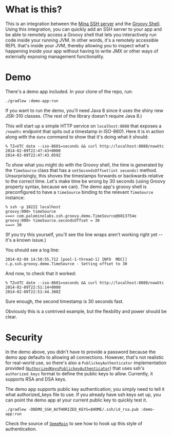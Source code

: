 # What is this?

This is an integration between the [Mina SSH server](http://mina.apache.org/sshd-project/) and the [Groovy Shell](http://groovy.codehaus.org/Groovy+Shell). Using this integration, you can quickly add an SSH server to your app and be able to remotely access a Groovy shell that lets you interactively run code inside your running JVM. In other words, it's a remotely accessible REPL that's inside your JVM, thereby allowing you to inspect what's happening inside your app without having to write JMX or other ways of externally exposing management functionality.

# Demo

There's a demo app included. In your clone of the repo, run:
```
./gradlew :demo-app:run
```

If you want to run the demo, you'll need Java 8 since it uses the shiny new JSR-310 classes. (The rest of the library doesn't require Java 8.)

This will start up a simple HTTP service on `localhost:8080` that exposes a `/nowUtc` endpoint that spits out a timestamp in ISO-8601. Here it is in action along with the `date` command to show that it's doing what it should:

```
% TZ=UTC date --iso-8601=seconds && curl http://localhost:8080/nowUtc
2014-02-09T22:47:43+0000
2014-02-09T22:47:43.059Z
```

To show what you might do with the Groovy shell, the time is generated by the `TimeSource` class that has a `setSecondsOffset(int seconds)` method. Unsurprisingly, this shoves the timestamps forwards or backwards relative to the correct time. Let's make time be wrong by 30 seconds (using Groovy property syntax, because we can). The demo app's groovy shell is preconfigured to have a `timeSource` binding to the relevant `TimeSource` instance:

```
% ssh -p 10222 localhost
groovy:000> timeSource
===> com.palominolabs.ssh.groovy.demo.TimeSource@6013754e
groovy:000> timeSource.secondsOffset = 30
===> 30
```

(If you try this yourself, you'll see the line wraps aren't working right yet -- it's a known issue.)

You should see a log line:
```
2014-02-09 14:50:55,712 [pool-1-thread-1] INFO  MDC[] c.p.ssh.groovy.demo.TimeSource - Setting offset to 30
```

And now, to check that it worked:

```
% TZ=UTC date --iso-8601=seconds && curl http://localhost:8080/nowUtc
2014-02-09T22:51:14+0000
2014-02-09T22:51:44.300Z
```

Sure enough, the second timestamp is 30 seconds fast.

Obviously this is a contrived example, but the flexbility and power should be clear.

# Security

In the demo above, you didn't have to provide a password because the demo app defaults to allowing all connections. However, that's not realistic for real-world use, so there's also a `PublickeyAuthenticator` implementation provided ([`AuthorizedKeysPublickeyAuthenticator`](https://github.com/palominolabs/ssh-groovy-shell/blob/master/authorized-keys-ssh-authenticator/src/main/java/com/palominolabs/ssh/auth/publickey/AuthorizedKeysPublickeyAuthenticator.java)) that uses ssh's `authorized_keys` format to define the public keys to allow. Currently, it supports RSA and DSA keys.

The demo app supports public key authentication; you simply need to tell it what authorized_keys file to use. If you already have ssh keys set up, you can point the demo app at your current public key to quickly test it.

```
./gradlew -DDEMO_SSH_AUTHORIZED_KEYS=$HOME/.ssh/id_rsa.pub :demo-app:run
```

Check the source of [`DemoMain`](https://github.com/palominolabs/ssh-groovy-shell/blob/master/demo-app/src/main/java/com/palominolabs/ssh/groovy/demo/DemoMain.java) to see how to hook up this style of authentication.
